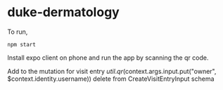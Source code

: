 # duke-dermatology

To run,
```
npm start
```

Install expo client on phone and run the app by scanning the qr code.


Add to the mutation for visit entry 
$util.qr($context.args.input.put("owner", $context.identity.username))
delete from CreateVisitEntryInput schema